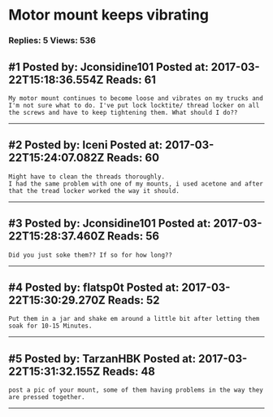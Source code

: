 # Motor mount keeps vibrating

### Replies: 5 Views: 536

## \#1 Posted by: Jconsidine101 Posted at: 2017-03-22T15:18:36.554Z Reads: 61

```
My motor mount continues to become loose and vibrates on my trucks and I'm not sure what to do. I've put lock locktite/ thread locker on all the screws and have to keep tightening them. What should I do??
```

---
## \#2 Posted by: Iceni Posted at: 2017-03-22T15:24:07.082Z Reads: 60

```
Might have to clean the threads thoroughly.
I had the same problem with one of my mounts, i used acetone and after that the tread locker worked the way it should.
```

---
## \#3 Posted by: Jconsidine101 Posted at: 2017-03-22T15:28:37.460Z Reads: 56

```
Did you just soke them?? If so for how long??
```

---
## \#4 Posted by: flatsp0t Posted at: 2017-03-22T15:30:29.270Z Reads: 52

```
Put them in a jar and shake em around a little bit after letting them soak for 10-15 Minutes.
```

---
## \#5 Posted by: TarzanHBK Posted at: 2017-03-22T15:31:32.155Z Reads: 48

```
post a pic of your mount, some of them having problems in the way they are pressed together.
```

---
